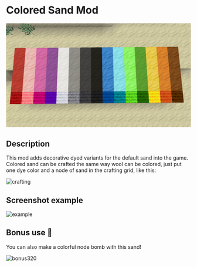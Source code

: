 # Colored Sand Mod

![screenshot](screenshot.png)

## Description
This mod adds decorative dyed variants for the default sand into the game. Colored sand can be crafted the same way wool can be colored, just put one dye color and a node of sand in the crafting grid, like this:

![crafting](https://github.com/bashuser1/colored_sand/assets/94144172/743636bc-1342-4b30-8e74-aca3799deae9)

## Screenshot example
![example](https://github.com/bashuser1/colored_sand/assets/94144172/c1bb33bd-8eb9-450a-b521-4e46540c1af0)

## Bonus use 🙂
You can also make a colorful node bomb with this sand!

![bonus320](https://github.com/bashuser1/colored_sand/assets/94144172/89b9abb7-6108-470a-adf2-3135184418dc)

